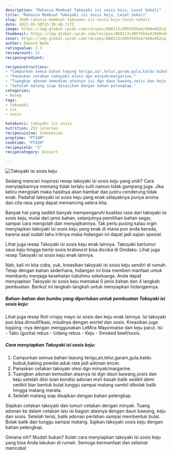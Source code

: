 ```yaml
---
description: "Rahasia Membuat Takoyaki isi sosis keju, Lezat Sekali"
title: "Rahasia Membuat Takoyaki isi sosis keju, Lezat Sekali"
slug: 1649-rahasia-membuat-takoyaki-isi-sosis-keju-lezat-sekali
date: 2021-05-30T15:36:40.717Z
image: https://img-global.cpcdn.com/recipes/868113cd95f655ed/680x482cq70/takoyaki-isi-sosis-keju-foto-resep-utama.jpg
thumbnail: https://img-global.cpcdn.com/recipes/868113cd95f655ed/680x482cq70/takoyaki-isi-sosis-keju-foto-resep-utama.jpg
cover: https://img-global.cpcdn.com/recipes/868113cd95f655ed/680x482cq70/takoyaki-isi-sosis-keju-foto-resep-utama.jpg
author: Edward Wade
ratingvalue: 3.3
reviewcount: 15
recipeingredient:

recipeinstructions:
- "Campurkan semua bahan tepung terigu,air,telur,garam,gula,kaldu bubuk,baking powder.aduk rata jadi adonan encer."
- "Panaskan cetakan takoyaki olesi dgn minyak/margarine."
- "Tuangkan adonan kemudian atasnya isi dgn daun bawang,sosis dan keju.setelah diisi isian kondisi adonan msh basah balik sedikit demi sedikit biar bentuk bulat.tunggu sampai matang sambil dibolak balik hingga matang merata."
- "Setelah matang siap disajikan dengan bahan pelengkap."
categories:
- Resep
tags:
- takoyaki
- isi
- sosis

katakunci: takoyaki isi sosis 
nutrition: 252 calories
recipecuisine: Indonesian
preptime: "PT34M"
cooktime: "PT42M"
recipeyield: "2"
recipecategory: Dessert

---
```



![Takoyaki isi sosis keju](https://img-global.cpcdn.com/recipes/868113cd95f655ed/680x482cq70/takoyaki-isi-sosis-keju-foto-resep-utama.jpg)

Sedang mencari inspirasi resep takoyaki isi sosis keju yang unik? Cara menyiapkannya memang tidak terlalu sulit namun tidak gampang juga. Jika keliru mengolah maka hasilnya akan hambar dan justru cenderung tidak enak. Padahal takoyaki isi sosis keju yang enak selayaknya punya aroma dan cita rasa yang dapat memancing selera kita.

Banyak hal yang sedikit banyak mempengaruhi kualitas rasa dari takoyaki isi sosis keju, mulai dari jenis bahan, selanjutnya pemilihan bahan segar, sampai cara mengolah dan menyajikannya. Tak perlu pusing kalau ingin menyiapkan takoyaki isi sosis keju yang enak di mana pun anda berada, karena asal sudah tahu triknya maka hidangan ini dapat jadi sajian spesial.

Lihat juga resep Takoyaki isi sosis keju enak lainnya. Takoyaki berlumur saus keju hingga berisi sosis bratwurst bisa dicoba di Gindako. Lihat juga resep Takoyaki isi sosis keju enak lainnya.


Nah, kali ini kita coba, yuk, kreasikan takoyaki isi sosis keju sendiri di rumah. Tetap dengan bahan sederhana, hidangan ini bisa memberi manfaat untuk membantu menjaga kesehatan tubuhmu sekeluarga. Anda dapat menyiapkan Takoyaki isi sosis keju memakai 0 jenis bahan dan 4 langkah pembuatan. Berikut ini langkah-langkah untuk menyiapkan hidangannya.

<!--inarticleads1-->

##### Bahan-bahan dan bumbu yang diperlukan untuk pembuatan Takoyaki isi sosis keju:



Lihat juga resep Roti crispy mayo isi sosis dan keju enak lainnya. Isi takoyaki pun bisa dimodifikasi, misalnya dengan wortel dan sosis. Kreasikan juga topping -nya dengan menggunakan LeMira Mayonnaise dan keju parut. Isi: - Tako (gurita) rebus - Udang rebus - Keju - Smoked beef/sosis. 

<!--inarticleads2-->

##### Cara menyiapkan Takoyaki isi sosis keju:

1. Campurkan semua bahan tepung terigu,air,telur,garam,gula,kaldu bubuk,baking powder.aduk rata jadi adonan encer.
1. Panaskan cetakan takoyaki olesi dgn minyak/margarine.
1. Tuangkan adonan kemudian atasnya isi dgn daun bawang,sosis dan keju.setelah diisi isian kondisi adonan msh basah balik sedikit demi sedikit biar bentuk bulat.tunggu sampai matang sambil dibolak balik hingga matang merata.
1. Setelah matang siap disajikan dengan bahan pelengkap.


Siapkan cetakan takoyaki dan lumuri cetakan dengan minyak. Tuang adonan ke dalam cetakan lalu isi bagian atasnya dengan daun bawang, keju dan sosis. Setelah terisi, balik adonan perlahan sampai membentuk bulat. Bolak balik dan tunggu sampai matang. Sajikan takoyaki sosis keju dengan bahan pelengkap. 

Gimana nih? Mudah bukan? Itulah cara menyiapkan takoyaki isi sosis keju yang bisa Anda lakukan di rumah. Semoga bermanfaat dan selamat mencoba!
